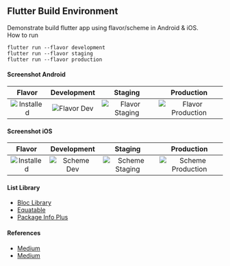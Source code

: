 ## Flutter Build Environment ##

Demonstrate build flutter app using flavor/scheme in Android & iOS.  
How to run
```
flutter run --flavor development
flutter run --flavor staging
flutter run --flavor production
```

#### Screenshot Android ####
| Flavor | Development | Staging | Production |
| :---: | :---: | :---: | :---: |
| ![Installed](https://i.imgur.com/AfNF9Th.png) | ![Flavor Dev](https://i.imgur.com/SQuuKts.png) | ![Flavor Staging](https://i.imgur.com/4XrBMFS.png) | ![Flavor Production](https://i.imgur.com/Ozcliya.png) |

#### Screenshot iOS ####
|     Flavor     | Development | Staging | Production |
| :---: | :---: | :---: | :---: |
| ![Installed](https://i.imgur.com/GJD6CVb.png) | ![Scheme Dev](https://i.imgur.com/3L8rk84.png) | ![Scheme Staging](https://i.imgur.com/GdeLxLt.png) | ![Scheme Production](https://i.imgur.com/9OrrM1f.png) |

#### List Library ####
- [Bloc Library](https://github.com/felangel/bloc)
- [Equatable](https://pub.dev/packages/equatable)
- [Package Info Plus](https://pub.dev/packages/package_info_plus)

#### References ####
- [Medium](https://medium.com/@animeshjain/build-flavors-in-flutter-android-and-ios-with-different-firebase-projects-per-flavor-27c5c5dac10b)
- [Medium](https://medium.com/flutter-community/flutter-ready-to-go-e59873f9d7de)
